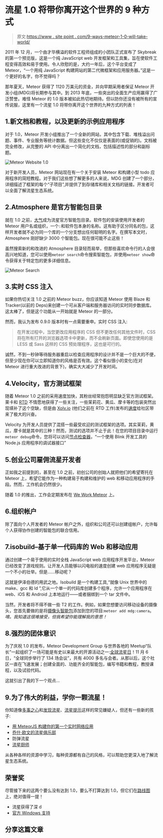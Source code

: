 # 流星 1.0 将带你离开这个世界的 9 种方式

> 原文:[https://www . site point . com/9-ways-meteor-1-0-will-take-world/](https://www.sitepoint.com/9-ways-meteor-1-0-will-take-world/)

2011 年 12 月，一个由才华横溢的软件工程师组成的小团队正式宣布了 Skybreak 的第一个预览版，这是一个纯 JavaScript web 开发框架和工具集，旨在使软件工程变得高效和易于使用。令人欣慰的是，大约一年后，这个平台变成了 Meteor，“一个用纯 JavaScript 构建网站的第二代微框架和应用服务器。”这是一个更好的名字，你不觉得吗？

那年夏天，Meteor 获得了 1120 万美元的资金，并向早期采用者保证 Meteor 开发小组(MDG)将长期参与其中。到 2013 年底，一些突出的全面生产应用赢得了广泛赞誉。难怪 Meteor 的 1.0 版本被如此热切地期待。但以防你还没有被所有的宣传说服，这里有一个流星 1.0 将带你离开这个世界的九种方式的列表！

## 1.新文档和教程，以及更新的示例应用程序

对于 1.0，Meteor 开发小组推出了一个全新的网站，其中包含下载、堆栈溢出问题、事件、专业服务等统计数据。但这些变化不仅仅是表面的(或促销的)。文档被完全修改，从完整的 API 中分离出一个简化的文档，包括描述性的部分和副标题。

![Meteor Website 1.0](../Images/af07804edaa3883d4f55e396ed1a9aa9.png)

对于新开发人员，Meteor 网站现在有一个关于安装 Meteor 和构建小型 todo 应用程序的简短教程。对于我们这些想了解更多的人来说，MDG 创建了一个部分，详细描述了框架的每个“子项目”,并提供了到存储库和相关文档的链接。开发者可以全面了解流星生态系统。

## 2.Atmosphere 是官方智能包目录

就在 1.0 之前，[大气](http://www.atmospherejs.com)成为流星官方智能包目录。软件包的安装使用开发者的 Meteor 用户名或组织，一个`:`和软件包本身的名称。这有助于区分同名的包，这样开发者就不必为同一个库的一个分支想出任何聪明的名字。在撰写本文时，Atmosphere 刚好缺少 3000 个智能包。现在很可能不止这些！

虽然搜索新的和改进的 Atmosphere 目录轻而易举，但那些喜欢命令行的人会很高兴地知道，您可以使用`meteor search`命令搜索智能包，并使用`meteor show`命令获得关于特定包的更多详细信息。

![Meteor Search](../Images/e044075413a6d710a4bc6e0d51a358a8.png)

## 3.实时 CSS 注入

如果你热切关注 1.0 之前的 Meteor buzz，你应该知道 Meteor 使用 Blaze 和 Tracker(以前的 Deps)来创建一个可从客户端和服务器访问的实时同步数据库。这太棒了，但是这个功能从一开始就是 Meteor 的一部分。

然而，我认为发布 0.9.0 版本时有一点需要重申。实时 CSS 注入:

> 在开发过程中，当您更改应用程序的 CSS 但不更改任何其他文件时，CSS 将在所有打开的浏览器选项卡中更新，而不会刷新页面。即使您使用的是 LESS 或 Sass 这样的 CSS 预处理程序，这也是可行的。

诚然，不到一秒钟等待服务器重启以检查应用程序的设计并不是一个巨大的不便，但至少现在你可以立即知道你的风格是否有效。这个看似很小的变化(在对 Meteor 进行重大改进的背景下)，确实大大减少了开发时间。

## 4.Velocity，官方测试框架

随着 Meteor 1.0 之前的采用速度加快，其粉丝经常抱怨明显缺乏官方测试框架。莱卡和 [RTD](http://rtd.xolv.io/) 不情愿地获得了一些关注，一些茉莉花、黄瓜、摩卡等的包装突然出现填补了这个空缺，但是由 [Xolv.io](http://xolv.io/open-source/) (他们之前在 RTD 工作)发布的[速度](https://github.com/meteor-velocity/velocity)给社区带来了极大的兴奋。

Velocity 为开发人员提供了混搭一些最受欢迎的测试框架的选项。其实茉莉，黄瓜，摩卡就是其中的三种！然而，测试的选项并不止于此！在您的项目目录中运行`meteor debug`命令，您将可以访问[节点检查器](https://github.com/node-inspector/node-inspector)，“一个使用 Blink 开发工具的 Node.js 应用程序的调试器接口”

## 5.创业公司雇佣流星开发者

正如我之前提到的，甚至在 1.0 之前，初创公司的创始人就把他们的希望寄托在 Meteor 上，希望它能作为一种构建易于构建和维护的 web 和移动应用程序的手段。然而，工作机会仍然很少。

随着 1.0 的推出，工作会定期发布在 [We Work Meteor](http://weworkmeteor.com) 上。

## 6.组织帐户

除了面向个人开发者的 Meteor 帐户之外，组织和公司还可以创建组帐户，允许每个人获得协作创建的智能包的联合信用。

## 7.isobuild–基于单一代码库的 Web 和移动应用

通过创建一个易于使用的实时全栈 JavaScript web 应用程序开发平台，Meteor 已经改变了游戏规则。让开发人员能够以闪电般的速度创建 web 应用程序无疑是一个不小的壮举。但是……移动呢？

这就是伊泽伯德的用武之地。Isobuild 是一个构建工具,“就像 Unix 世界中的 make、gcc 和 ld ”,它从一个单一的代码库创建多个程序，允许一个应用程序在 web、iOS 和 Android 上本地运行——或者捆绑到一个 tar 文件中。

当然，开发者将不得不做一些 T2 的工作。例如，如果您想要访问移动设备的摄像头，您首先要做的是将[摄像头智能包](https://atmospherejs.com/mdg/camera)添加到您的项目:`meteor add mdg:camera`。*唷。我知道这很难接受，但我希望你能理解我的意思！*

## 8.强烈的团体意识

为了庆祝 1.0 的发布，Meteor Development Group 与世界各地的 Meetup“队长”一起组织了一场可能是有史以来最大的开源活动之一:[全球流星日](http://meteorday.com/)！11 月 6 日，“全球同步举行了 134 场会议”，共有 4000 多名与会者。从那以后，这个社区一直在飞速发展；创建全面的、功能齐全的智能包，编写书籍和教程，教授课程，以及试验代码。

这就引出了我的下一个观点…

## 9.为了伟大的利益，学你一颗流星！

你知道像[多事之心](http://eventedmind.com)和[发现流星](http://discovermeteor.com)、[流星提示](http://meteortips.com)这样的常见嫌疑人，但还有一些新的孩子:

*   [用 MeteorJS 构建你的第一个实时网络应用](https://www.udemy.com/build-your-first-real-time-web-application-with-meteorjs/?dtcode=j0rdZRG1Ymzc)
*   [乔什·欧文的流星俱乐部](http://meteorjs.club/)
*   防弹流星
*   [流星厨师](http://themeteorchef.com/)

从各种各样的资源中学习，每种资源都有自己的风格，可以帮助您更深入地了解流星生态系统。

## 荣誉奖

尽管接下来的这两个要么没有达到 1.0，要么不打算达到 1.0，但它们在[路线图](https://trello.com/b/hjBDflxp/meteor-roadmap)上，绝对值得一提！

*   流星获得了深 d
*   [官方 Windows 支持](https://trello.com/c/ZMvnfMfI/11-official-windows-support)

## 分享这篇文章